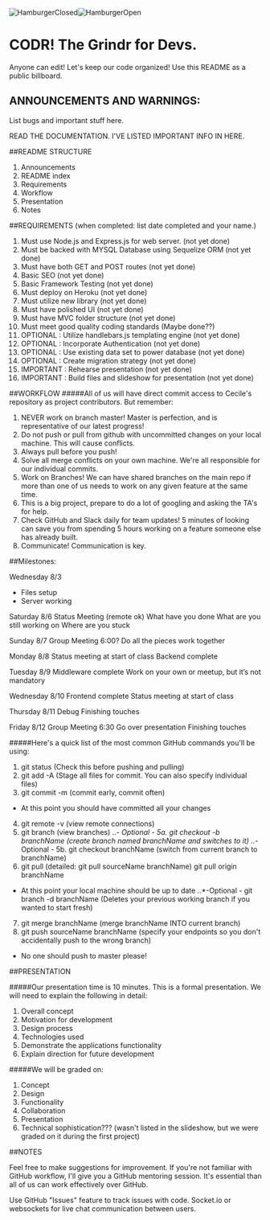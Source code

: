 ![HamburgerClosed](https://raw.githubusercontent.com/cecileceng/ProjectTwo/master/Loading%20page.PNG)![HamburgerOpen](https://raw.githubusercontent.com/cecileceng/ProjectTwo/master/Hamburger%20Open.PNG)



# CODR! The Grindr for Devs.
Anyone can edit! Let's keep our code organized! Use this README as a public billboard.

## ANNOUNCEMENTS AND WARNINGS:
List bugs and important stuff here.

READ THE DOCUMENTATION. I'VE LISTED IMPORTANT INFO IN HERE.

##README STRUCTURE
1. Announcements
2. README index
3. Requirements
4. Workflow
5. Presentation
6. Notes


##REQUIREMENTS (when completed: list date completed and your name.)
1. Must use Node.js and Express.js for web server. (not yet done)
2. Must be backed with MYSQL Database using Sequelize ORM (not yet done)
3. Must have both GET and POST routes (not yet done)
4. Basic SEO (not yet done)
5. Basic Framework Testing (not yet done)
6. Must deploy on Heroku (not yet done)
7. Must utilize new library (not yet done)
8. Must have polished UI (not yet done)
9. Must have MVC folder structure (not yet done)
10. Must meet good quality coding standards (Maybe done??)
11. OPTIONAL : Utilize handlebars.js templating engine (not yet done)
12. OPTIONAL : Incorporate Authentication (not yet done)
13. OPTIONAL : Use existing data set to power database (not yet done) 
14. OPTIONAL :  Create migration strategy (not yet done)
15. IMPORTANT : Rehearse presentation (not yet done)
16. IMPORTANT : Build files and slideshow for presentation (not yet done)

##WORKFLOW 
#####All of us will have direct commit access to Cecile's repository as project contributors. But remember:
1. NEVER work on branch master! Master is perfection, and is representative of our latest progress!
2. Do not push or pull from github with uncommitted changes on your local machine. This will cause conflicts.
3. Always pull before you push!
4. Solve all merge conflicts on your own machine. We're all responsible for our individual commits.
5. Work on Branches! We can have shared branches on the main repo if more than one of us needs to work on any given feature at the same time.
6. This is a big project, prepare to do a lot of googling and asking the TA's for help.
7. Check GitHub and Slack daily for team updates! 5 minutes of looking can save you from spending 5 hours working on a feature someone else has already built.
8. Communicate! Communication is key.

##Milestones:

Wednesday 8/3
- Files setup
- Server working

Saturday 8/6
Status Meeting (remote ok)
What have you done
What are you still working on
Where are you stuck

Sunday 8/7
Group Meeting 6:00?
Do all the pieces work together

Monday 8/8 
Status meeting at start of class
Backend complete

Tuesday 8/9
Middleware complete
Work on your own or meetup, but it’s not mandatory

Wednesday 8/10
Frontend complete
Status meeting at start of class

Thursday 8/11
Debug
Finishing touches

Friday 8/12
Group Meeting 6:30
Go over presentation
Finishing touches


#####Here's a quick list of the most common GitHub commands you'll be using:
1. git status 	(Check this before pushing and pulling)
2. git add -A 	(Stage all files for commit. You can also specify individual files)
3. git commit -m 	(commit early, commit often)
- At this point you should have committed all your changes
4. git remote -v 	(view remote connections)
5. git branch 		(view branches)
..*- Optional - 5a. git checkout -b branchName 	(create branch named branchName and switches to it)
..*- Optional - 5b. git checkout branchName 	(switch from current branch to branchName)
6. git pull 	(detailed: git pull sourceName branchName) git pull origin branchName
- At this point your local machine should be up to date
..*-Optional - git branch -d branchName 	(Deletes your previous working branch if you wanted to start fresh)
7. git merge branchName 	(merge branchName INTO current branch)
8. git push sourceName branchName (specify your endpoints so you don't accidentally push to the wrong branch)
- No one should push to master please!

##PRESENTATION

#####Our presentation time is 10 minutes. This is a formal presentation. We will need to explain the following in detail: 
1. Overall concept
2. Motivation for development
3. Design process
4. Technologies used
5. Demonstrate the applications functionality
6. Explain direction for future development

#####We will be graded on:
1. Concept
2. Design
3. Functionality
4. Collaboration
5. Presentation 
6. Technical sophistication??? (wasn't listed in the slideshow, but we were graded on it during the first project)

##NOTES

Feel free to make suggestions for improvement.
If you're not familiar with GitHub workflow, I'll give you a GitHub mentoring session. It's essential than all of us can work effectively over GitHub.

Use GitHub "Issues" feature to track issues with code.
Socket.io or websockets for live chat communication between users.
